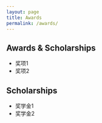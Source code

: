```yaml
---
layout: page
title: Awards
permalink: /awards/
---
```


## Awards & Scholarships

* 奖项1
* 奖项2

## Scholarships

* 奖学金1
* 奖学金2
